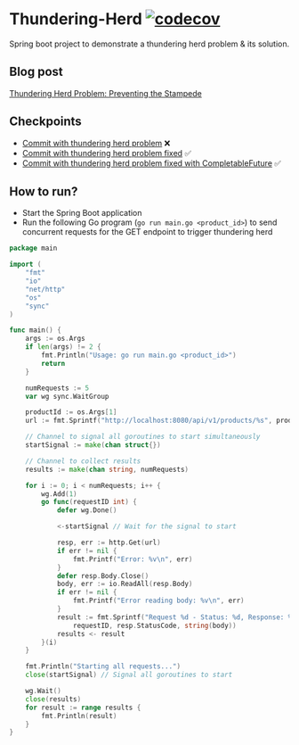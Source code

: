 # Thundering-Herd [![codecov](https://codecov.io/github/varunu28/Thundering-Herd/graph/badge.svg?token=AZIAO39QG5)](https://codecov.io/github/varunu28/Thundering-Herd)
Spring boot project to demonstrate a thundering herd problem &amp; its solution. 

## Blog post
[Thundering Herd Problem: Preventing the Stampede](https://distributed-computing-musings.com/2025/08/thundering-herd-problem-preventing-the-stampede/)

## Checkpoints
 - [Commit with thundering herd problem](https://github.com/varunu28/Thundering-Herd/tree/f11a07db2dfa62245430b52badbf3128866bb3c5) :x:
 - [Commit with thundering herd problem fixed](https://github.com/varunu28/Thundering-Herd/tree/08c199bad9e13c0d86a4707435f5d152aeb3b01f) :white_check_mark:
 - [Commit with thundering herd problem fixed with CompletableFuture](https://github.com/varunu28/Thundering-Herd/tree/74f316cc239f902dfc7228bbbf2c8814514b7170) :white_check_mark:

## How to run?
- Start the Spring Boot application 
- Run the following Go program (`go run main.go <product_id>`) to send concurrent requests for the GET endpoint to 
  trigger thundering herd

```go
package main

import (
	"fmt"
	"io"
	"net/http"
	"os"
	"sync"
)

func main() {
	args := os.Args
	if len(args) != 2 {
		fmt.Println("Usage: go run main.go <product_id>")
		return
	}

	numRequests := 5
	var wg sync.WaitGroup

	productId := os.Args[1]
	url := fmt.Sprintf("http://localhost:8080/api/v1/products/%s", productId)

	// Channel to signal all goroutines to start simultaneously
	startSignal := make(chan struct{})

	// Channel to collect results
	results := make(chan string, numRequests)

	for i := 0; i < numRequests; i++ {
		wg.Add(1)
		go func(requestID int) {
			defer wg.Done()

			<-startSignal // Wait for the signal to start

			resp, err := http.Get(url)
			if err != nil {
				fmt.Printf("Error: %v\n", err)
			}
			defer resp.Body.Close()
			body, err := io.ReadAll(resp.Body)
			if err != nil {
				fmt.Printf("Error reading body: %v\n", err)
			}
			result := fmt.Sprintf("Request %d - Status: %d, Response: %s",
				requestID, resp.StatusCode, string(body))
			results <- result
		}(i)
	}

	fmt.Println("Starting all requests...")
	close(startSignal) // Signal all goroutines to start

	wg.Wait()
	close(results)
	for result := range results {
		fmt.Println(result)
	}
}
```
